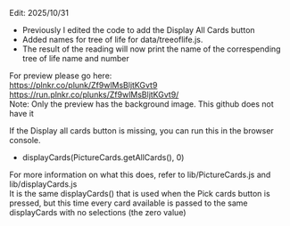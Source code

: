 Edit: 2025/10/31
- Previously I edited the code to add the Display All Cards button
- Added names for tree of life for data/treeoflife.js. 
- The result of the reading will now print the name of the correspending tree of life name and number

For preview please go here: \
https://plnkr.co/plunk/Zf9wlMsBljtKGvt9 \
https://run.plnkr.co/plunks/Zf9wlMsBljtKGvt9/ \
Note: Only the preview has the background image. This github does not have it

If the Display all cards button is missing, you can run this in the browser console.
- displayCards(PictureCards.getAllCards(), 0)

For more information on what this does, refer to lib/PictureCards.js and lib/displayCards.js \
It is the same displayCards() that is used when the Pick cards button is pressed, but this time every card available is passed to the same displayCards with no selections (the zero value)



